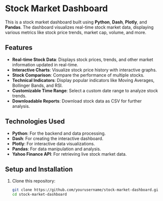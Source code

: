 # Stock Market Dashboard

This is a stock market dashboard built using **Python**, **Dash**, **Plotly**, and **Pandas**. The dashboard visualizes real-time stock market data, displaying various metrics like stock price trends, market cap, volume, and more.

## Features

- **Real-time Stock Data**: Displays stock prices, trends, and other market information updated in real-time.
- **Interactive Charts**: Visualize stock price history with interactive graphs.
- **Stock Comparison**: Compare the performance of multiple stocks.
- **Technical Indicators**: Display popular indicators like Moving Averages, Bollinger Bands, and RSI.
- **Customizable Time Range**: Select a custom date range to analyze stock trends.
- **Downloadable Reports**: Download stock data as CSV for further analysis.

## Technologies Used

- **Python**: For the backend and data processing.
- **Dash**: For creating the interactive dashboard.
- **Plotly**: For interactive data visualizations.
- **Pandas**: For data manipulation and analysis.
- **Yahoo Finance API**: For retrieving live stock market data.

## Setup and Installation

1. Clone this repository:

   ```bash
   git clone https://github.com/yourusername/stock-market-dashboard.git
   cd stock-market-dashboard
